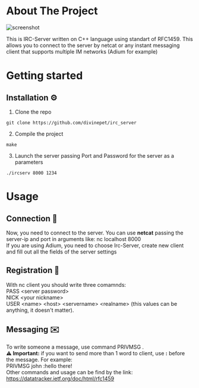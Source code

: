 # About The Project
![screenshot](https://www.onsip.com/hs-fs/hub/516769/file-3082154394-png/blog-files/adiumui.png)

This is IRC-Server written on C++ language using standart of RFC1459. This allows you to connect to the server by netcat or any instant messaging client that supports multiple IM networks (Adium for example)

# Getting started
## Installation ⚙️
1. Clone the repo
```
git clone https://github.com/divinepet/irc_server
```
2. Compile the project
```
make
```
3. Launch the server passing Port and Password for the server as a parameters
```
./ircserv 8000 1234
```
# Usage
## Connection 🔌
Now, you need to connect to the server. You can use <b>netcat</b> passing the server-ip and port in arguments like: nc localhost 8000</br>
If you are using Adium, you need to choose Irc-Server, create new client and fill out all the fields of the server settings
## Registration 🔑
With nc client you should write three comamnds: </br>PASS \<server password\></br>NICK \<your nickname\></br>USER \<name\> \<host\> \<servername\> \<realname\> (this values can be anything, it doesn't matter).
## Messaging ✉️
To write someone a message, use command PRIVMSG <receiver> <message>.</br><b>⚠️ Important:</b> if you want to send more than 1 word to client, use <b>:</b> before the message. For example:</br>
PRIVMSG john :hello there!</br>
Other commands and usage can be find by the link:
https://datatracker.ietf.org/doc/html/rfc1459
